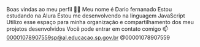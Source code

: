Boas vindas ao meu perfil 💙💙
Meu nome é Dario fernanado
Estou estudando na Alura
Estou me desenvolvendo na linguagem JavaScript
Utilizo esse espaço para minha organização e compartilhamento dos meu projetos desenvolvidos
Você pode entrar em contato comigo 📫
00001078907559sp@al.educacao.sp.gov.br
@00001078907559

